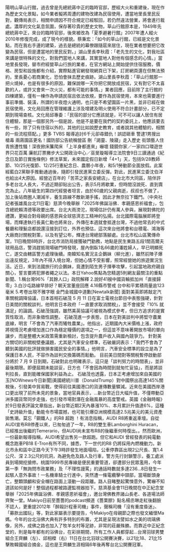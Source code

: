 陽明山草山行館，過去曾是先總統蔣中正的臨時官邸，歷經大火和重建後，現在作為歷史文化景點，如今業者擬將周遭的建物改建為民宿使用，遭當地里長里民反對，觀傳局表示，相關申請因不符合規定已經駁回，若仍然違法營業，將會進行裁處。濃厚的文化氣息氛圍，保存著珍貴的歷史文物，草山行館原本是，1949年先總統蔣中正，來台的臨時官邸，後來被改為「夏季避暑行館」2007年遭人縱火2010年修復完成，成了現今的樣貌。蔡秉宏：「如今的草山行館，已經是文化景點，而在我右手邊的建築，過去是總統的幕僚跟隨扈來居住，現在業者想要把它改變為民宿，但是遭當地的里民反對。」湖山里長李秋霞：「老先生的文化，對我社區來講是很特殊的文化，對我們當地人來講，其實當地人對他有個感念的心情。」當地里長發現，替市府經營草山行旅的業者，在官方網站上開始提供住宿服務，價格、房型和設施都有介紹，實際點進官網發現網頁已下架，訂房網頁還在但無法預約，里長憂心若商業化，恐怕會抹去歷史痕跡。湖山里長李秋霞：「草山行館那一把火燒掉，也是有很多的原因，難保說哪一天你把它開放成民宿，又有對它不太喜歡的人，或許又會來一次火災，都有可能的事情。」業者回應，目前除了主行館的四棟建築，僅有一棟作為申請民宿且依法依規，要作為民宿使用，本來也需要進行事前準備、裝潢，所謂的半夜燈火通明，也只是不希望園區一片黑，並非已經在做民宿使用，文化局回應在管理維護上涉及增建及明火使用不符合計畫部分，已不定期到現場查核。文化局邱專委：「民宿的部分它應該就是，可不可以讓人居住有居住體驗，那是一個那另外一個是說，他是不是要在我們的契約委託上，他應該要去有一些，除了只有住宿以外的，其他的比如說歷史教育，或者說其他體驗的，相關的一些流程搭配。」更多 TVBS 報導追討6千元卻尋錯仇！誤認砸車 警逮1男搜出槍毒 兩蔣園區更名！國防部公告統稱營區 刪「謁靈、陵寢」走入歷史 街頭藝人住青旅遭性騷！深夜掀床簾爬床 「上半身都進來」嚇壞 錢鏡你家／一家四口環遊世界只花百萬 廉航訂票撇步大公開政治中心／巫旻璇報導立法院會9日三讀通過《紀念日及節日實施條例》修法草案，未來國定假日新增「4+1」天，包括9/28教師節、10/25光復節、12/25行憲紀念日、農曆小年夜，和5/1勞動節全面放假。此案經藍白2黨聯手推動通過後，隨即引發民進黨立委反彈。對此，民進黨立委沈伯洋也給出4大原因。經營近百年的「苦茶之家長安總店」，在台北市大同區，陪伴許多老台北人長大，不過近期卻貼出公告，表示5月將歇業，但時間沒說死、直到賣完為止。八年級生的第四代經營者坦言，由於60歲的父親病逝，叔叔也不做了，加上後站商圈人潮減半，養生路線不敵新潮手搖，因此才無奈拉下鐵門。（中央社記者張雄風台北11日電）慈濟今晚舉辦「2025年佛誕浴佛．孝親感恩祈福會」，包含總統賴清德等政要出席。台北大雨滂沱，現場估計仍有萬人參與，展現對佛陀的禮讚，更結合對母親的感恩與全球慈濟志工精神的弘揚。台北國際電腦展即將登場，而輝達執行長黃仁勳也將來台，外傳在本週就會抵達台灣，不過他常去的中式餐廳和理髮店都說還沒接到訂位，外界也預估，這次來台他將會和台積電、鴻海等大廠商討關稅對策，以及有望公布，輝達台灣總部落腳處。台北市松山區驚傳命案，11日晚間8時許，台北市消防局接獲破門勤務，地點是民生東路五段1間高爾夫球用品店，警消趕抵現場破門時發現，屋內倒臥1名66歲的潘姓婦人，早已明顯死亡，遂交由轄區警方處理後續。南韓知名實況主企鵝妹（柳允進），雖然前陣子爆出違反規定，3年內不得入境台灣，但她心情不受影響，照常經營她的旅遊實況生活。近日，來到法國旅行的企鵝妹，竟遭到陌生男子揮拳攻擊，引起當地政府親自關心，誓言要將犯罪者繩之以法。本日Yahoo焦點為您精選5則網友最關注的重點新聞、1.稱台灣96%「其餘人口」政院解釋 2.說好41艘中國貨輪抵加州「直接歸零」3.白沙屯路線早排好？朝天宮董座回應 4.16縣市警戒 台中和平累積雨量逾123毫米 5.考卷出現不雅字眼 金門金城國中道歉[Newtalk新聞] 面對美英即將敲定汽車關稅調降協議，日本首相石破茂 5 月 11 日在富士電視台節目中表態強硬，針對日美間的關稅談判，他明言日本政府「一直要求取消關稅」，並不會接受「10% 就滿足」的論調。石破茂強調，雖然美英協議可被視為模式參考，但日方追求的是實質性取消，而非象徵性調整。 石破茂進一步表態，日本在對美談判中將堅守農業底線，明言「不會為了汽車而犧牲農業」。他指出，近期國內大米價格上漲，政府將視情況考慮增加進口作為穩定糧價的選項之一，但這並不意味著開放市場的單向讓步，而是整體大米政策需重新檢討，包含提升農戶收入與國內競爭力。 針對美方關切的非關稅壁壘議題，尤其是汽車安全標準，石破嚴詞表示：「我們不會為了聽到美國的批評就做損害國民安全的事情。」他明言，汽車安全標準的設立是為了保護日本人民，不容作為談判交換籌碼而鬆動。 目前美日間對等關稅暫停啟動部分將於 7 月 9 日到期，石破對此也明確表示，這只是「談判努力的時間表」，並非最後期限。即便屆期未能談妥，日方也「不會因為時間到就匆忙妥協」，而是將談判拉長，直到能確保國家利益為止。 石破茂也透露，日本正考慮增加來自美國的玉[NOWnews今日新聞]美國總統川普（DonaldTrump）對中國祭出高達145%關稅後，引發美中貿易戰，使得前往美國港口的貨運傳數量驟減。近來在美國西岸港口更出現了前所未見的景象，當地官員表示，...新台幣近日大幅升值，不僅帶動亞洲多國貨幣同步走強，也引發市場對潛在金融風暴的高度警戒。英國《金融時報》於9日發表評論文章指出，新台幣近期2天內暴漲10%、本月累計升值達6%，這種「史詩級升值」動能令市場震撼，也可能引爆亞洲規模高達2.5兆美元的美元資產拋售潮。莫忘「鋼鐵人」的R8 超跑 ！有消息指稱，AUDI R8將重返車壇。自從AUDI宣布R8停產以來，已匆匆過了一年，R8的雙生車Lamborghini Huracan，已經推出後繼的Temerario，但AUDI尚未宣布R8的後繼車何時復出。。然而歐洲，一份最新報導指稱，AUDI希望出售另一款超跑。但它和AUDI 曾經發表的純電動概念跑車PB18 E-Tron有所不同，據悉，下一世代的R8 仍將採用內燃機動力。新北市永和區中正路今天下午3時許發生地面塌陷，公車停靠區出現2公尺長、寬1.4公尺、深 2.3公尺的坑洞，為避免危及路人及行車，警方先行封鎖警示，養工處派員到場開挖搶修。桃園1999市民專線是便民重要管道，卻遭部分民眾濫用，今年第一季「無詢問市政業務」及「不理性謾罵」的通話時數就多達236...8日發生一起駭人意外事故！一名機車騎士行進中，突然遭一條電纜擊中頸部，當場斷頭身亡，整顆頭顱和安全帽在路面上滾動一段距離。路人目睹整起驚悚意外，驚嚇不知道該如何是好！整個過程都被路邊監視器拍下。慈濟基金會11日晚間在中正紀念堂舉辦「2025年佛誕浴佛．孝親感恩祈福會」，邀台灣佛教界諸山長老、各道場法師齊聚一堂。Makiyo日前至薔薔的podcast頻道《薔栗膠》點名楊丞琳走紅後翻臉不認人，更重提2012年「醉毆計程車司機」事件，聲稱司機「沒有重度昏迷」、「募款出國玩」等，對此家屬表示要提告，今Makiyo在母親節之際也發文緬懷Ma媽。今年的台北浴佛大典有許多特別的布置，尤其是呈現法譬如水之美的琉璃佛像，另外，成佛之路也加入了牧羊女村等足跡，非常的莊嚴殊勝。而靠近中正紀念堂的，則是每年都有的浴佛台，在彩排期間，所有工作人員都穿起...台灣羽球男雙組合王齊麟（左）、邱相榤（右）11日在台北羽球公開賽決賽，以21比18、21比15擊敗韓國組合摘金，這也是王齊麟生涯相隔6年後再奪台北公開賽冠軍。